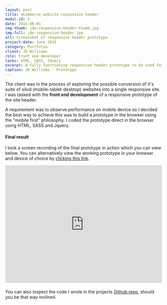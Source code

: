```yaml
---
layout: post
title: eCommerce website responsive header
modal-id: 5
date: 2015-06-01
img-thumb: jdw-responsive-header-thumb.jpg
img-full: jdw-responsive-header.jpg
alt: Screenshot of responsive header prototype
project-date: June 2015
category: Portfolio
client: JD Williams
role: Front end developer
tasks: HTML, SASS, JQuery
excerpt: A fully functioning responsive header prototype to be used for the new proposed eCommerce site template. 
caption: JD Williams - Prototype
---  
```


The client was in the process of exploring the possible conversion of it's suite of silod (mobile-tablet-desktop) websites into a single responsive site.  I was tasked with the <strong>front end development</strong> of a responsive prototype of the site header. 

 A requirement was to observe performance on mobile device so I decided the best way to achieve this was to build a prototype in the browser using the "mobile first" philosophy.  I coded the prototype direct in the browser using HTML, SASS and Jquery. 


#### Final result 

I took a screen recording of the final prototype in action which you can view below.  You can alternatively view the working prototype in your browser and device of choice by <a href="http://johnasp.github.io/ecommerce_responsive_header/">clicking this link</a>.  

<div style="position:relative;height:0;padding-bottom:75.0%; margin-bottom: 20px;"><iframe src="https://www.youtube.com/embed/klxQ9iTioQQ?ecver=2" width="480" height="360" frameborder="0" style="position:absolute;width:100%;height:100%;left:0" allowfullscreen></iframe></div>


You can also inspect the code I wrote in the projects <a href="https://github.com/johnasp/ecommerce_responsive_header">Github repo</a>, should you be that way inclined. 














